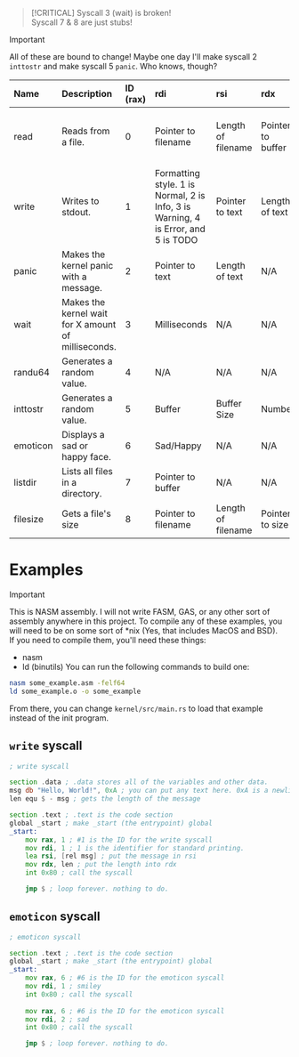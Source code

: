 >[!CRITICAL]
> Syscall 3 (wait) is broken!\
> Syscall 7 & 8 are just stubs!

>[!IMPORTANT]
> All of these are bound to change! Maybe one day I'll make syscall 2 `inttostr` and make syscall 5 `panic`. Who knows, though?

| Name | Description | ID (rax) | rdi | rsi | rdx | r10 | r8 | r9 |
| :---- | :---- | :---- | :---- | :---- | :---- | :---- | :---- | :---- |
| read | Reads from a file. | 0 | Pointer to filename | Length of filename | Pointer to buffer | Offset | Amount to read (u64::MAX is entire file) | N/A |
| write | Writes to stdout. | 1 | Formatting style. 1 is Normal, 2 is Info, 3 is Warning, 4 is Error, and 5 is TODO | Pointer to text | Length of text | N/A | N/A | N/A |
| panic | Makes the kernel panic with a message. | 2 | Pointer to text | Length of text | N/A | N/A | N/A | N/A
| wait | Makes the kernel wait for X amount of milliseconds. | 3 | Milliseconds | N/A | N/A | N/A | N/A | N/A
| randu64 | Generates a random value. | 4 | N/A | N/A | N/A | N/A | N/A | N/A
| inttostr | Generates a random value. | 5 | Buffer | Buffer Size | Number | N/A | N/A | N/A
| emoticon | Displays a sad or happy face. | 6 | Sad/Happy | N/A | N/A | N/A | N/A | N/A
| listdir | Lists all files in a directory. | 7 | Pointer to buffer | N/A | N/A | N/A | N/A | N/A
| filesize | Gets a file's size | 8 | Pointer to filename | Length of filename | Pointer to size | N/A | N/A | N/A |

# Examples
>[!IMPORTANT]
> This is NASM assembly. I will not write FASM, GAS, or any other sort of assembly anywhere in this project.
To compile any of these examples, you will need to be on some sort of *nix (Yes, that includes MacOS and BSD).\
If you need to compile them, you'll need these things:
- nasm
- ld (binutils)
You can run the following commands to build one:
```bash
nasm some_example.asm -felf64
ld some_example.o -o some_example
```
From there, you can change `kernel/src/main.rs` to load that example instead of the init program.

## `write` syscall
```asm
; write syscall

section .data ; .data stores all of the variables and other data.
msg db "Hello, World!", 0xA ; you can put any text here. 0xA is a newline.
len equ $ - msg ; gets the length of the message

section .text ; .text is the code section
global _start ; make _start (the entrypoint) global
_start:
    mov rax, 1 ; #1 is the ID for the write syscall
    mov rdi, 1 ; 1 is the identifier for standard printing.
    lea rsi, [rel msg] ; put the message in rsi
    mov rdx, len ; put the length into rdx
    int 0x80 ; call the syscall

    jmp $ ; loop forever. nothing to do.
```

## `emoticon` syscall
```asm
; emoticon syscall

section .text ; .text is the code section
global _start ; make _start (the entrypoint) global
_start:
    mov rax, 6 ; #6 is the ID for the emoticon syscall
    mov rdi, 1 ; smiley
    int 0x80 ; call the syscall
    
    mov rax, 6 ; #6 is the ID for the emoticon syscall
    mov rdi, 2 ; sad
    int 0x80 ; call the syscall

    jmp $ ; loop forever. nothing to do.
```